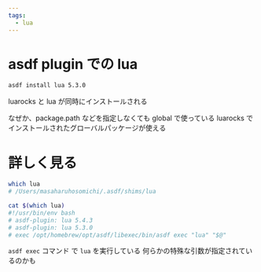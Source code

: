 ```yaml
---
tags:
  - lua
---
```


# asdf plugin での lua

```sh
asdf install lua 5.3.0
```

luarocks と lua が同時にインストールされる

なぜか、package.path などを指定しなくても global で使っている luarocks でインストールされたグローバルパッケージが使える

# 詳しく見る

```sh
which lua
# /Users/masaharuhosomichi/.asdf/shims/lua

cat $(which lua)
#!/usr/bin/env bash
# asdf-plugin: lua 5.4.3
# asdf-plugin: lua 5.3.0
# exec /opt/homebrew/opt/asdf/libexec/bin/asdf exec "lua" "$@"
```

`asdf exec` コマンド で `lua` を実行している
何らかの特殊な引数が指定されているのかも




